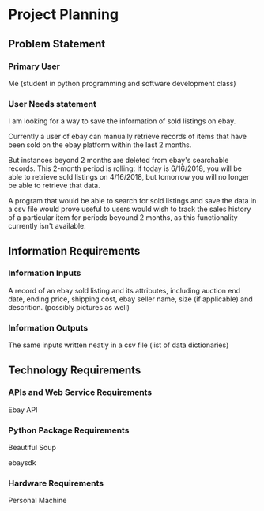 # Project Planning

## Problem Statement

### Primary User
Me (student in python programming and software development class)

### User Needs statement

I am looking for a way to save the information of sold listings on ebay.

Currently a user of ebay can manually retrieve records of items
that have been sold on the ebay platform within the last 2 months.

But instances beyond 2 months are deleted from ebay's searchable records. This 2-month period
is rolling: If today is 6/16/2018, you will be able to retrieve sold listings on 4/16/2018, but 
tomorrow you will no longer be able to retrieve that data.

A program that would be able to search for sold listings and save the data in a 
csv file would prove useful to users would wish to track the sales history of a particular item 
for periods beyound 2 months, as this functionality currently isn't available.

## Information Requirements

### Information Inputs

A record of an ebay sold listing and its attributes, including auction end date, ending price, shipping cost, ebay seller name,
size (if applicable) and descrition. (possibly pictures as well)

### Information Outputs
The same inputs written neatly in a csv file (list of data dictionaries)

## Technology Requirements

### APIs and Web Service Requirements
Ebay API

### Python Package Requirements
Beautiful Soup

ebaysdk

### Hardware Requirements
Personal Machine

